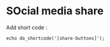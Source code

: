 <h1>SOcial media share</h1>

<span>Add short code :</span>

<code>echo do_shortcode('[share-buttons]');</code>